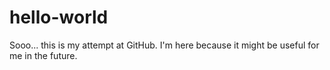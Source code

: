 # hello-world

Sooo... this is my attempt at GitHub. I'm here because it might be useful for me in the future.
